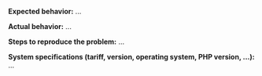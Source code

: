 **Expected behavior:**
...

**Actual behavior:**
...

**Steps to reproduce the problem:**
...

**System specifications (tariff, version, operating system, PHP version, ...):**
...
